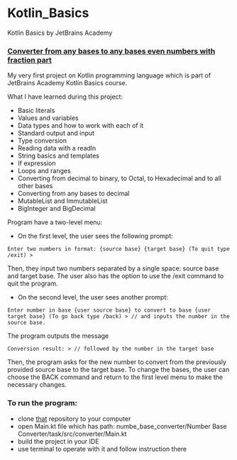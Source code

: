 # Kotlin_Basics
Kotlin Basics by JetBrains Academy


### [Converter from any bases to any bases even numbers with fraction part](https://github.com/VukolRo/Kotlin_Basics/tree/main/numbe_base_converter)
My very first project on Kotlin programming language which is part of JetBrains Academy Kotlin Basics course.

What I have learned during this project:
- Basic literals
- Values and variables
- Data types and how to work with each of it
- Standard output and input
- Type conversion
- Reading data with a readln
- String basics and templates
- If expression
- Loops and ranges
- Converting from decimal to binary, to Octal, to Hexadecimal and to all other bases
- Converting from any bases to decimal
- MutableList and ImmutableList
- BigInteger and BigDecimal

Program have a two-level menu:
- On the first level, the user sees the following prompt: 
```
Enter two numbers in format: {source base} {target base} (To quit type /exit) >
```
Then, they input two numbers separated by a single space: source base and target base. The user also has the option to use the /exit command to quit the program.

- On the second level, the user sees another prompt:
```
Enter number in base {user source base} to convert to base {user target base} (To go back type /back) > // and inputs the number in the source base.
```
The program outputs the message 
```
Conversion result: > // followed by the number in the target base
```
Then, the program asks for the new number to convert from the previously provided source base to the target base. To change the bases, the user can choose the BACK command and return to the first level menu to make the necessary changes.

### To run the program:
- clone [that](https://github.com/VukolRo/Kotlin_Basics/tree/main/numbe_base_converter) repository to your computer
- open Main.kt file which has path: numbe_base_converter/Number Base Converter/task/src/converter/Main.kt
- build the project in your IDE
- use terminal to operate with it and follow instruction there
